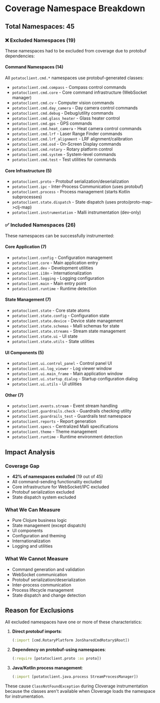 # Coverage Namespace Breakdown

## Total Namespaces: 45

### ❌ Excluded Namespaces (19)

These namespaces had to be excluded from coverage due to protobuf dependencies:

#### Command Namespaces (14)
All `potatoclient.cmd.*` namespaces use protobuf-generated classes:
- `potatoclient.cmd.compass` - Compass control commands
- `potatoclient.cmd.core` - Core command infrastructure (WebSocket manager)
- `potatoclient.cmd.cv` - Computer vision commands
- `potatoclient.cmd.day_camera` - Day camera control commands
- `potatoclient.cmd.debug` - Debug/utility commands
- `potatoclient.cmd.glass_heater` - Glass heater control
- `potatoclient.cmd.gps` - GPS commands
- `potatoclient.cmd.heat_camera` - Heat camera control commands
- `potatoclient.cmd.lrf` - Laser Range Finder commands
- `potatoclient.cmd.lrf_alignment` - LRF alignment/calibration
- `potatoclient.cmd.osd` - On-Screen Display commands
- `potatoclient.cmd.rotary` - Rotary platform control
- `potatoclient.cmd.system` - System-level commands
- `potatoclient.cmd.test` - Test utilities for commands

#### Core Infrastructure (5)
- `potatoclient.proto` - Protobuf serialization/deserialization
- `potatoclient.ipc` - Inter-Process Communication (uses protobuf)
- `potatoclient.process` - Process management (starts Kotlin subprocesses)
- `potatoclient.state.dispatch` - State dispatch (uses proto/proto-map->clj-map)
- `potatoclient.instrumentation` - Malli instrumentation (dev-only)

### ✅ Included Namespaces (26)

These namespaces can be successfully instrumented:

#### Core Application (7)
- `potatoclient.config` - Configuration management
- `potatoclient.core` - Main application entry
- `potatoclient.dev` - Development utilities
- `potatoclient.i18n` - Internationalization
- `potatoclient.logging` - Logging configuration
- `potatoclient.main` - Main entry point
- `potatoclient.runtime` - Runtime detection

#### State Management (7)
- `potatoclient.state` - Core state atoms
- `potatoclient.state.config` - Configuration state
- `potatoclient.state.device` - Device state management
- `potatoclient.state.schemas` - Malli schemas for state
- `potatoclient.state.streams` - Stream state management
- `potatoclient.state.ui` - UI state
- `potatoclient.state.utils` - State utilities

#### UI Components (5)
- `potatoclient.ui.control_panel` - Control panel UI
- `potatoclient.ui.log_viewer` - Log viewer window
- `potatoclient.ui.main_frame` - Main application window
- `potatoclient.ui.startup_dialog` - Startup configuration dialog
- `potatoclient.ui.utils` - UI utilities

#### Other (7)
- `potatoclient.events.stream` - Event stream handling
- `potatoclient.guardrails.check` - Guardrails checking utility
- `potatoclient.guardrails_test` - Guardrails test namespace
- `potatoclient.reports` - Report generation
- `potatoclient.specs` - Centralized Malli specifications
- `potatoclient.theme` - Theme management
- `potatoclient.runtime` - Runtime environment detection

## Impact Analysis

### Coverage Gap
- **42% of namespaces excluded** (19 out of 45)
- All command-sending functionality excluded
- Core infrastructure for WebSocket/IPC excluded
- Protobuf serialization excluded
- State dispatch system excluded

### What We Can Measure
- Pure Clojure business logic
- State management (except dispatch)
- UI components
- Configuration and theming
- Internationalization
- Logging and utilities

### What We Cannot Measure
- Command generation and validation
- WebSocket communication
- Protobuf serialization/deserialization
- Inter-process communication
- Process lifecycle management
- State dispatch and change detection

## Reason for Exclusions

All excluded namespaces have one or more of these characteristics:

1. **Direct protobuf imports**: 
   ```clojure
   (:import [cmd.RotaryPlatform JonSharedCmdRotary$Root])
   ```

2. **Dependency on protobuf-using namespaces**:
   ```clojure
   (:require [potatoclient.proto :as proto])
   ```

3. **Java/Kotlin process management**:
   ```clojure
   (:import [potatoclient.java.process StreamProcessManager])
   ```

These cause `ClassNotFoundException` during Cloverage instrumentation because the classes aren't available when Cloverage loads the namespace for instrumentation.